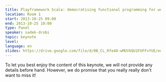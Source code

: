 ```yaml
---
title: Playframework Scala: democratising functional programming for web developers
location: Room 1
start: 2013-10-25 09:00
end: 2013-10-25 10:00
type: Panel
speaker: sadek-drobi
topic: keynote
level: 
language: en
slides: https://drive.google.com/file/d/0B_CL_Rfe4O-wMUVkQU1FUFFvYUE/edit?usp=sharing
---
```


To let you best enjoy the content of this keynote, we will not provide any details before hand. However, we do promise that you really really don't want to miss it!


